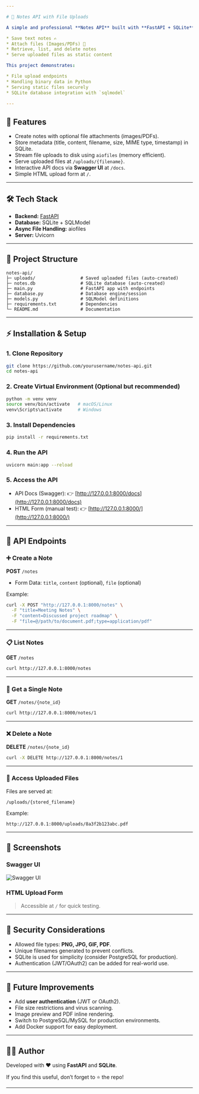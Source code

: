 ```yaml
---

# 📓 Notes API with File Uploads

A simple and professional **Notes API** built with **FastAPI + SQLite** that allows you to:

* Save text notes ✍️
* Attach files (Images/PDFs) 📂
* Retrieve, list, and delete notes
* Serve uploaded files as static content

This project demonstrates:

* File upload endpoints
* Handling binary data in Python
* Serving static files securely
* SQLite database integration with `sqlmodel`

---
```


## 🚀 Features

* Create notes with optional file attachments (images/PDFs).
* Store metadata (title, content, filename, size, MIME type, timestamp) in SQLite.
* Stream file uploads to disk using `aiofiles` (memory efficient).
* Serve uploaded files at `/uploads/{filename}`.
* Interactive API docs via **Swagger UI** at `/docs`.
* Simple HTML upload form at `/`.

---

## 🛠️ Tech Stack

* **Backend:** [FastAPI](https://fastapi.tiangolo.com/)
* **Database:** SQLite + SQLModel
* **Async File Handling:** aiofiles
* **Server:** Uvicorn

---

## 📂 Project Structure

```
notes-api/
├─ uploads/                 # Saved uploaded files (auto-created)
├─ notes.db                 # SQLite database (auto-created)
├─ main.py                  # FastAPI app with endpoints
├─ database.py              # Database engine/session
├─ models.py                # SQLModel definitions
├─ requirements.txt         # Dependencies
└─ README.md                # Documentation
```

---

## ⚡ Installation & Setup

### 1. Clone Repository

```bash
git clone https://github.com/yourusername/notes-api.git
cd notes-api
```

### 2. Create Virtual Environment (Optional but recommended)

```bash
python -m venv venv
source venv/bin/activate   # macOS/Linux
venv\Scripts\activate      # Windows
```

### 3. Install Dependencies

```bash
pip install -r requirements.txt
```

### 4. Run the API

```bash
uvicorn main:app --reload
```

### 5. Access the API

* API Docs (Swagger): 👉 [http://127.0.0.1:8000/docs](http://127.0.0.1:8000/docs)
* HTML Form (manual test): 👉 [http://127.0.0.1:8000/](http://127.0.0.1:8000/)

---

## 📌 API Endpoints

### ➕ Create a Note

**POST** `/notes`

* Form Data: `title`, `content` (optional), `file` (optional)

Example:

```bash
curl -X POST "http://127.0.0.1:8000/notes" \
  -F "title=Meeting Notes" \
  -F "content=Discussed project roadmap" \
  -F "file=@/path/to/document.pdf;type=application/pdf"
```

---

### 📋 List Notes

**GET** `/notes`

```bash
curl http://127.0.0.1:8000/notes
```

---

### 🔎 Get a Single Note

**GET** `/notes/{note_id}`

```bash
curl http://127.0.0.1:8000/notes/1
```

---

### ❌ Delete a Note

**DELETE** `/notes/{note_id}`

```bash
curl -X DELETE http://127.0.0.1:8000/notes/1
```

---

### 📂 Access Uploaded Files

Files are served at:

```
/uploads/{stored_filename}
```

Example:

```
http://127.0.0.1:8000/uploads/8a3f2b123abc.pdf
```

---

## 📸 Screenshots

### Swagger UI

![Swagger UI](https://fastapi.tiangolo.com/img/index/index-03-swagger-ui-simple.png)

### HTML Upload Form

> Accessible at `/` for quick testing.

---

## 🔐 Security Considerations

* Allowed file types: **PNG, JPG, GIF, PDF**.
* Unique filenames generated to prevent conflicts.
* SQLite is used for simplicity (consider PostgreSQL for production).
* Authentication (JWT/OAuth2) can be added for real-world use.

---

## 🌟 Future Improvements

* Add **user authentication** (JWT or OAuth2).
* File size restrictions and virus scanning.
* Image preview and PDF inline rendering.
* Switch to PostgreSQL/MySQL for production environments.
* Add Docker support for easy deployment.

---

## 👨‍💻 Author

Developed with ❤️ using **FastAPI** and **SQLite**.

If you find this useful, don’t forget to ⭐ the repo!

---

